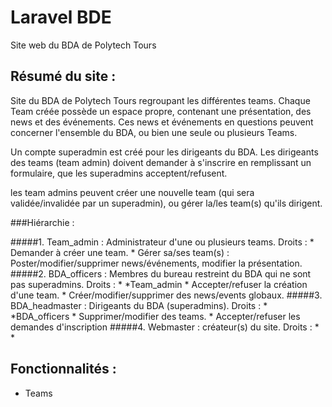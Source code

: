 # Laravel BDE

Site web du BDA de Polytech Tours

## Résumé du site :
Site du BDA de Polytech Tours regroupant les différentes teams.
Chaque Team créée possède un espace propre, contenant une présentation, des news et des événements.
Ces news et événements en questions peuvent concerner l'ensemble du BDA, ou bien une seule ou plusieurs Teams. 

Un compte superadmin est créé pour les dirigeants du BDA. Les dirigeants des teams (team admin) doivent demander à s'inscrire en remplissant un formulaire, que les superadmins acceptent/refusent.

les team admins peuvent créer une nouvelle team (qui sera validée/invalidée par un superadmin), ou gérer la/les team(s) qu'ils dirigent.

###Hiérarchie : 

#####1. Team_admin : Administrateur d'une ou plusieurs teams.
  Droits : 
    * Demander à créer une team.
    * Gérer sa/ses team(s) : Poster/modifier/supprimer news/événements, modifier la présentation.
#####2. BDA_officers : Membres du bureau restreint du BDA qui ne sont pas superadmins.
  Droits : 
    * \*Team_admin
    * Accepter/refuser la création d'une team.
    * Créer/modifier/supprimer des news/events globaux.
#####3. BDA_headmaster : Dirigeants du BDA (superadmins).
  Droits : 
    * \*BDA_officers
    * Supprimer/modifier des teams.
    * Accepter/refuser les demandes d'inscription
#####4. Webmaster : créateur(s) du site.
  Droits : 
    * \*
## Fonctionnalités :

- Teams 
